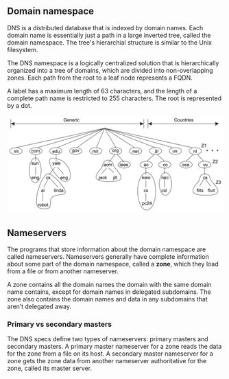 ## Domain namespace

DNS is a distributed database that is indexed by domain names. Each domain name is essentially just a path in a large inverted tree, called the domain namespace. The tree's hierarchial structure is similar to the Unix filesystem.

The DNS namespace is a logically centralized solution that is hierarchically organized into a tree of domains, which are divided into non-overlapping zones. Each path from the root to a leaf node represents a FQDN.

A label has a maximum length of 63 characters, and the length of a complete path name is restricted to 255 characters. The root is represented by a dot.

<img src="../assets/DNS-namespace.png">

## Nameservers

The programs that store information about the domain namespace are called nameservers. Nameservers generally have complete information about some part of the domain namespace, called a **zone**, which they load from a file or from another nameserver.

A zone contains all the domain names the domain with the same domain name contains, except for domain names in delegated subdomains. The zone also contains the domain names and data in any subdomains that aren’t delegated away.

### Primary vs secondary masters

The DNS specs define two types of nameservers: primary masters and secondary masters. A primary master nameserver for a zone reads the data for the zone from a file on its host. A secondary master nameserver for a zone gets the zone data from another nameserver authoritative for the zone, called its master server.
